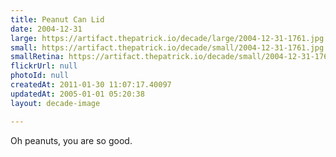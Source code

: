 ```yaml
---
title: Peanut Can Lid
date: 2004-12-31
large: https://artifact.thepatrick.io/decade/large/2004-12-31-1761.jpg
small: https://artifact.thepatrick.io/decade/small/2004-12-31-1761.jpg
smallRetina: https://artifact.thepatrick.io/decade/small/2004-12-31-1761@2x.jpg
flickrUrl: null
photoId: null
createdAt: 2011-01-30 11:07:17.40097
updatedAt: 2005-01-01 05:20:38
layout: decade-image

---
```

Oh peanuts, you are so good.
